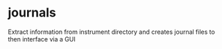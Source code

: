 # journals
Extract information from instrument directory and creates journal files to then interface via a GUI
